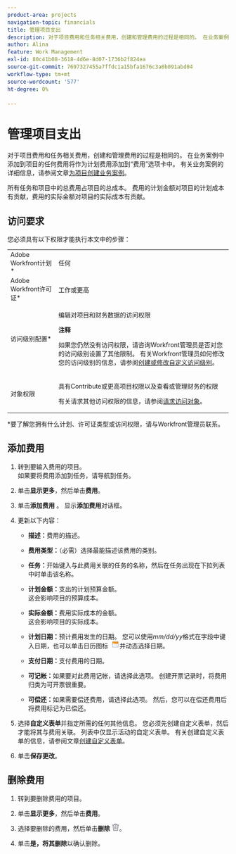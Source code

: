 ```yaml
---
product-area: projects
navigation-topic: financials
title: 管理项目支出
description: 对于项目费用和任务相关费用，创建和管理费用的过程是相同的。 在业务案例中添加到项目的任何费用将作为计划费用添加到“费用”选项卡中。 有关业务案例的更多信息，请参阅为项目创建业务案例一文。
author: Alina
feature: Work Management
exl-id: 80c41b08-3618-4d6e-8d07-1736b2f824ea
source-git-commit: 7697327455a7ffdc1a15bfa1676c3a0b091abd04
workflow-type: tm+mt
source-wordcount: '577'
ht-degree: 0%

---
```


# 管理项目支出

对于项目费用和任务相关费用，创建和管理费用的过程是相同的。 在业务案例中添加到项目的任何费用将作为计划费用添加到“费用”选项卡中。 有关业务案例的详细信息，请参阅文章[为项目创建业务案例](../../../manage-work/projects/define-a-business-case/create-business-case.md)。

所有任务和项目中的总费用占项目的总成本。 费用的计划金额对项目的计划成本有贡献，费用的实际金额对项目的实际成本有贡献。

## 访问要求

您必须具有以下权限才能执行本文中的步骤：

<table style="table-layout:auto"> 
 <col> 
 <col> 
 <tbody> 
  <tr> 
   <td role="rowheader">Adobe Workfront计划*</td> 
   <td> <p>任何</p> </td> 
  </tr> 
  <tr> 
   <td role="rowheader">Adobe Workfront许可证*</td> 
   <td> <p>工作或更高 </p> </td> 
  </tr> 
  <tr> 
   <td role="rowheader">访问级别配置*</td> 
   <td> <p>编辑对项目和财务数据的访问权限</p> <p><b>注释</b> </p>
   <p> 如果您仍然没有访问权限，请咨询Workfront管理员是否对您的访问级别设置了其他限制。 有关Workfront管理员如何修改您的访问级别的信息，请参阅<a href="../../../administration-and-setup/add-users/configure-and-grant-access/create-modify-access-levels.md" class="MCXref xref">创建或修改自定义访问级别</a>。</p> </td> 
  </tr> 
  <tr> 
   <td role="rowheader">对象权限</td> 
   <td> <p>具有Contribute或更高项目权限以及查看或管理财务的权限</p> <p>有关请求其他访问权限的信息，请参阅<a href="../../../workfront-basics/grant-and-request-access-to-objects/request-access.md" class="MCXref xref">请求访问对象</a>。</p> </td> 
  </tr> 
 </tbody> 
</table>

&#42;要了解您拥有什么计划、许可证类型或访问权限，请与Workfront管理员联系。

## 添加费用

1. 转到要输入费用的项目。\
   如果要将费用添加到任务，请导航到任务。 
1. 单击&#x200B;**显示更多**，然后单击&#x200B;**费用**。
1. 单击&#x200B;**添加费用** 。
显示**添加费用**&#x200B;对话框。
1. 更新以下内容：

   * **描述：**&#x200B;费用的描述。

   * **费用类型：**（必需）选择最能描述该费用的类别。
   * **任务：**&#x200B;开始键入与此费用关联的任务的名称，然后在任务出现在下拉列表中时单击该名称。
   * **计划金额：**&#x200B;支出的计划预算金额。\
     这会影响项目的预算成本。

   * **实际金额：**&#x200B;费用实际成本的金额。\
     这会影响项目的实际成本。

   * **计划日期：**&#x200B;预计费用发生的日期。 您可以使用&#x200B;*mm/dd/yy*&#x200B;格式在字段中键入日期，也可以单击日历图标  ![](assets/calendar-icon.png)并动态选择日期。

   * **支付日期：**&#x200B;支付费用的日期。
   * **可记帐：**&#x200B;如果要对此费用记帐，请选择此选项。 创建开票记录时，将费用归类为可开票很重要。
   * **可偿还：**&#x200B;如果需要偿还费用，请选择此选项。 然后，您可以在偿还费用后将费用标记为已偿还。

1. 选择&#x200B;**自定义表单**&#x200B;并指定所需的任何其他信息。 您必须先创建自定义表单，然后才能将其与费用关联。 列表中仅显示活动的自定义表单。 有关创建自定义表单的信息，请参阅文章[创建自定义表单](/help/quicksilver/administration-and-setup/customize-workfront/create-manage-custom-forms/form-designer/design-a-form/design-a-form.md)。

1. 单击&#x200B;**保存更改**。

## 删除费用

1. 转到要删除费用的项目。
1. 单击&#x200B;**显示更多**，然后单击&#x200B;**费用**。
1. 选择要删除的费用，然后单击&#x200B;**删除** ![删除](assets/delete.png)。

1. 单击&#x200B;**是，将其删除**&#x200B;以确认删除。
